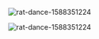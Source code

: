 ![rat-dance-1588351224](https://github.com/user-attachments/assets/aa92be92-5b51-4503-aee4-abe7002c5c59)<br>

<div align="left">
  
  ![rat-dance-1588351224](https://github.com/user-attachments/assets/d3e27404-3469-4cad-903d-b26430f5b81a)

  <br>
</div>

